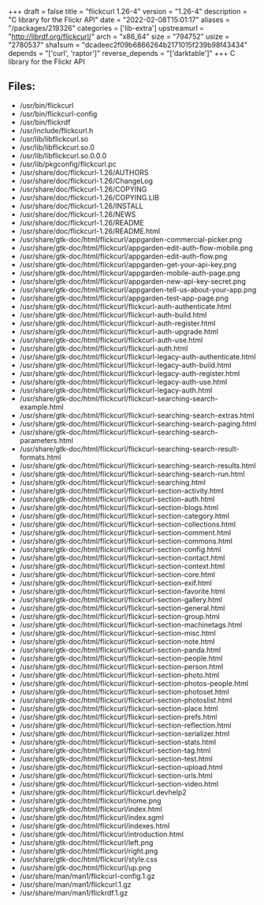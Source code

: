 +++
draft = false
title = "flickcurl 1.26-4"
version = "1.26-4"
description = "C library for the Flickr API"
date = "2022-02-08T15:01:17"
aliases = "/packages/219326"
categories = ['lib-extra']
upstreamurl = "http://librdf.org/flickcurl/"
arch = "x86_64"
size = "794752"
usize = "2780537"
sha1sum = "dcadeec2f09b6866264b2171015f239b98f43434"
depends = "['curl', 'raptor']"
reverse_depends = "['darktable']"
+++
C library for the Flickr API

## Files: 
* /usr/bin/flickcurl
* /usr/bin/flickcurl-config
* /usr/bin/flickrdf
* /usr/include/flickcurl.h
* /usr/lib/libflickcurl.so
* /usr/lib/libflickcurl.so.0
* /usr/lib/libflickcurl.so.0.0.0
* /usr/lib/pkgconfig/flickcurl.pc
* /usr/share/doc/flickcurl-1.26/AUTHORS
* /usr/share/doc/flickcurl-1.26/ChangeLog
* /usr/share/doc/flickcurl-1.26/COPYING
* /usr/share/doc/flickcurl-1.26/COPYING.LIB
* /usr/share/doc/flickcurl-1.26/INSTALL
* /usr/share/doc/flickcurl-1.26/NEWS
* /usr/share/doc/flickcurl-1.26/README
* /usr/share/doc/flickcurl-1.26/README.html
* /usr/share/gtk-doc/html/flickcurl/appgarden-commercial-picker.png
* /usr/share/gtk-doc/html/flickcurl/appgarden-edit-auth-flow-mobile.png
* /usr/share/gtk-doc/html/flickcurl/appgarden-edit-auth-flow.png
* /usr/share/gtk-doc/html/flickcurl/appgarden-get-your-api-key.png
* /usr/share/gtk-doc/html/flickcurl/appgarden-mobile-auth-page.png
* /usr/share/gtk-doc/html/flickcurl/appgarden-new-api-key-secret.png
* /usr/share/gtk-doc/html/flickcurl/appgarden-tell-us-about-your-app.png
* /usr/share/gtk-doc/html/flickcurl/appgarden-test-app-page.png
* /usr/share/gtk-doc/html/flickcurl/flickcurl-auth-authenticate.html
* /usr/share/gtk-doc/html/flickcurl/flickcurl-auth-build.html
* /usr/share/gtk-doc/html/flickcurl/flickcurl-auth-register.html
* /usr/share/gtk-doc/html/flickcurl/flickcurl-auth-upgrade.html
* /usr/share/gtk-doc/html/flickcurl/flickcurl-auth-use.html
* /usr/share/gtk-doc/html/flickcurl/flickcurl-auth.html
* /usr/share/gtk-doc/html/flickcurl/flickcurl-legacy-auth-authenticate.html
* /usr/share/gtk-doc/html/flickcurl/flickcurl-legacy-auth-build.html
* /usr/share/gtk-doc/html/flickcurl/flickcurl-legacy-auth-register.html
* /usr/share/gtk-doc/html/flickcurl/flickcurl-legacy-auth-use.html
* /usr/share/gtk-doc/html/flickcurl/flickcurl-legacy-auth.html
* /usr/share/gtk-doc/html/flickcurl/flickcurl-searching-search-example.html
* /usr/share/gtk-doc/html/flickcurl/flickcurl-searching-search-extras.html
* /usr/share/gtk-doc/html/flickcurl/flickcurl-searching-search-paging.html
* /usr/share/gtk-doc/html/flickcurl/flickcurl-searching-search-parameters.html
* /usr/share/gtk-doc/html/flickcurl/flickcurl-searching-search-result-formats.html
* /usr/share/gtk-doc/html/flickcurl/flickcurl-searching-search-results.html
* /usr/share/gtk-doc/html/flickcurl/flickcurl-searching-search-run.html
* /usr/share/gtk-doc/html/flickcurl/flickcurl-searching.html
* /usr/share/gtk-doc/html/flickcurl/flickcurl-section-activity.html
* /usr/share/gtk-doc/html/flickcurl/flickcurl-section-auth.html
* /usr/share/gtk-doc/html/flickcurl/flickcurl-section-blogs.html
* /usr/share/gtk-doc/html/flickcurl/flickcurl-section-category.html
* /usr/share/gtk-doc/html/flickcurl/flickcurl-section-collections.html
* /usr/share/gtk-doc/html/flickcurl/flickcurl-section-comment.html
* /usr/share/gtk-doc/html/flickcurl/flickcurl-section-commons.html
* /usr/share/gtk-doc/html/flickcurl/flickcurl-section-config.html
* /usr/share/gtk-doc/html/flickcurl/flickcurl-section-contact.html
* /usr/share/gtk-doc/html/flickcurl/flickcurl-section-context.html
* /usr/share/gtk-doc/html/flickcurl/flickcurl-section-core.html
* /usr/share/gtk-doc/html/flickcurl/flickcurl-section-exif.html
* /usr/share/gtk-doc/html/flickcurl/flickcurl-section-favorite.html
* /usr/share/gtk-doc/html/flickcurl/flickcurl-section-gallery.html
* /usr/share/gtk-doc/html/flickcurl/flickcurl-section-general.html
* /usr/share/gtk-doc/html/flickcurl/flickcurl-section-group.html
* /usr/share/gtk-doc/html/flickcurl/flickcurl-section-machinetags.html
* /usr/share/gtk-doc/html/flickcurl/flickcurl-section-misc.html
* /usr/share/gtk-doc/html/flickcurl/flickcurl-section-note.html
* /usr/share/gtk-doc/html/flickcurl/flickcurl-section-panda.html
* /usr/share/gtk-doc/html/flickcurl/flickcurl-section-people.html
* /usr/share/gtk-doc/html/flickcurl/flickcurl-section-person.html
* /usr/share/gtk-doc/html/flickcurl/flickcurl-section-photo.html
* /usr/share/gtk-doc/html/flickcurl/flickcurl-section-photos-people.html
* /usr/share/gtk-doc/html/flickcurl/flickcurl-section-photoset.html
* /usr/share/gtk-doc/html/flickcurl/flickcurl-section-photoslist.html
* /usr/share/gtk-doc/html/flickcurl/flickcurl-section-place.html
* /usr/share/gtk-doc/html/flickcurl/flickcurl-section-prefs.html
* /usr/share/gtk-doc/html/flickcurl/flickcurl-section-reflection.html
* /usr/share/gtk-doc/html/flickcurl/flickcurl-section-serializer.html
* /usr/share/gtk-doc/html/flickcurl/flickcurl-section-stats.html
* /usr/share/gtk-doc/html/flickcurl/flickcurl-section-tag.html
* /usr/share/gtk-doc/html/flickcurl/flickcurl-section-test.html
* /usr/share/gtk-doc/html/flickcurl/flickcurl-section-upload.html
* /usr/share/gtk-doc/html/flickcurl/flickcurl-section-urls.html
* /usr/share/gtk-doc/html/flickcurl/flickcurl-section-video.html
* /usr/share/gtk-doc/html/flickcurl/flickcurl.devhelp2
* /usr/share/gtk-doc/html/flickcurl/home.png
* /usr/share/gtk-doc/html/flickcurl/index.html
* /usr/share/gtk-doc/html/flickcurl/index.sgml
* /usr/share/gtk-doc/html/flickcurl/indexes.html
* /usr/share/gtk-doc/html/flickcurl/introduction.html
* /usr/share/gtk-doc/html/flickcurl/left.png
* /usr/share/gtk-doc/html/flickcurl/right.png
* /usr/share/gtk-doc/html/flickcurl/style.css
* /usr/share/gtk-doc/html/flickcurl/up.png
* /usr/share/man/man1/flickcurl-config.1.gz
* /usr/share/man/man1/flickcurl.1.gz
* /usr/share/man/man1/flickrdf.1.gz
